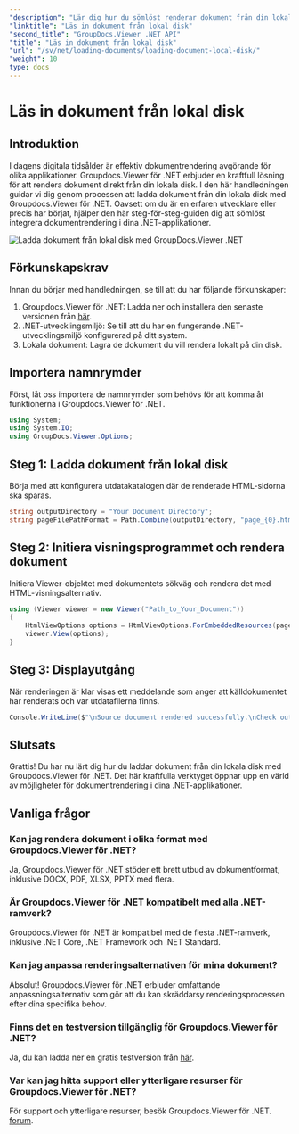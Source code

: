 ```yaml
---
"description": "Lär dig hur du sömlöst renderar dokument från din lokala disk med Groupdocs.Viewer för .NET. Förbättra dina .NET-applikationer med effektiv dokumenthantering."
"linktitle": "Läs in dokument från lokal disk"
"second_title": "GroupDocs.Viewer .NET API"
"title": "Läs in dokument från lokal disk"
"url": "/sv/net/loading-documents/loading-document-local-disk/"
"weight": 10
type: docs
---
```

# Läs in dokument från lokal disk

## Introduktion
I dagens digitala tidsålder är effektiv dokumentrendering avgörande för olika applikationer. Groupdocs.Viewer för .NET erbjuder en kraftfull lösning för att rendera dokument direkt från din lokala disk. I den här handledningen guidar vi dig genom processen att ladda dokument från din lokala disk med Groupdocs.Viewer för .NET. Oavsett om du är en erfaren utvecklare eller precis har börjat, hjälper den här steg-för-steg-guiden dig att sömlöst integrera dokumentrendering i dina .NET-applikationer.

![Ladda dokument från lokal disk med GroupDocs.Viewer .NET](/viewer/loading-documents/load-documents-from-local-disk.png)

## Förkunskapskrav
Innan du börjar med handledningen, se till att du har följande förkunskaper:
1. Groupdocs.Viewer för .NET: Ladda ner och installera den senaste versionen från [här](https://releases.groupdocs.com/viewer/net/).
2. .NET-utvecklingsmiljö: Se till att du har en fungerande .NET-utvecklingsmiljö konfigurerad på ditt system.
3. Lokala dokument: Lagra de dokument du vill rendera lokalt på din disk.

## Importera namnrymder
Först, låt oss importera de namnrymder som behövs för att komma åt funktionerna i Groupdocs.Viewer för .NET.
```csharp
using System;
using System.IO;
using GroupDocs.Viewer.Options;
```
## Steg 1: Ladda dokument från lokal disk
Börja med att konfigurera utdatakatalogen där de renderade HTML-sidorna ska sparas.
```csharp
string outputDirectory = "Your Document Directory";
string pageFilePathFormat = Path.Combine(outputDirectory, "page_{0}.html");
```
## Steg 2: Initiera visningsprogrammet och rendera dokument
Initiera Viewer-objektet med dokumentets sökväg och rendera det med HTML-visningsalternativ.
```csharp
using (Viewer viewer = new Viewer("Path_to_Your_Document"))
{
    HtmlViewOptions options = HtmlViewOptions.ForEmbeddedResources(pageFilePathFormat);
    viewer.View(options);
}
```
## Steg 3: Displayutgång
När renderingen är klar visas ett meddelande som anger att källdokumentet har renderats och var utdatafilerna finns.
```csharp
Console.WriteLine($"\nSource document rendered successfully.\nCheck output in {outputDirectory}.");
```

## Slutsats
Grattis! Du har nu lärt dig hur du laddar dokument från din lokala disk med Groupdocs.Viewer för .NET. Det här kraftfulla verktyget öppnar upp en värld av möjligheter för dokumentrendering i dina .NET-applikationer.
## Vanliga frågor
### Kan jag rendera dokument i olika format med Groupdocs.Viewer för .NET?
Ja, Groupdocs.Viewer för .NET stöder ett brett utbud av dokumentformat, inklusive DOCX, PDF, XLSX, PPTX med flera.
### Är Groupdocs.Viewer för .NET kompatibelt med alla .NET-ramverk?
Groupdocs.Viewer för .NET är kompatibel med de flesta .NET-ramverk, inklusive .NET Core, .NET Framework och .NET Standard.
### Kan jag anpassa renderingsalternativen för mina dokument?
Absolut! Groupdocs.Viewer för .NET erbjuder omfattande anpassningsalternativ som gör att du kan skräddarsy renderingsprocessen efter dina specifika behov.
### Finns det en testversion tillgänglig för Groupdocs.Viewer för .NET?
Ja, du kan ladda ner en gratis testversion från [här](https://releases.groupdocs.com/).
### Var kan jag hitta support eller ytterligare resurser för Groupdocs.Viewer för .NET?
För support och ytterligare resurser, besök Groupdocs.Viewer för .NET. [forum](https://forum.groupdocs.com/c/viewer/9).